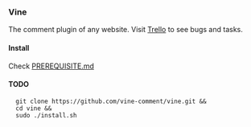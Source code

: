 ### Vine

The comment plugin of any website.
Visit [Trello](https://trello.com/b/N05Gszf8/vine-comment) to see bugs and tasks.

#### Install

Check [PREREQUISITE.md](https://github.com/vine-comment/vine/blob/master/PREREQUISITE.md)

#### TODO
```
  git clone https://github.com/vine-comment/vine.git &&
  cd vine &&
  sudo ./install.sh
```
